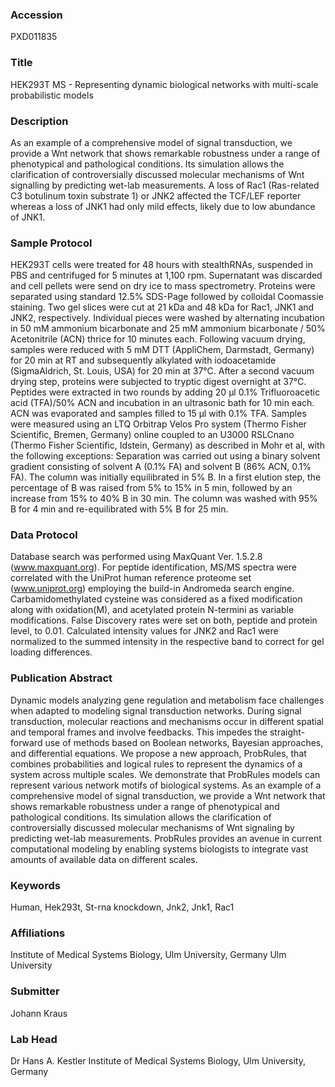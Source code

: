 ### Accession
PXD011835

### Title
HEK293T MS -  Representing dynamic biological networks with multi-scale probabilistic models

### Description
As an example of a comprehensive model of signal transduction, we provide a Wnt network that shows remarkable robustness under a range of phenotypical and pathological conditions. Its simulation allows the clarification of controversially discussed molecular mechanisms of Wnt signalling by predicting wet-lab measurements. A loss of Rac1 (Ras-related C3 botulinum toxin substrate 1) or JNK2 affected the TCF/LEF reporter whereas a loss of JNK1 had only mild effects, likely due to low abundance of JNK1.

### Sample Protocol
HEK293T cells were treated for 48 hours with stealthRNAs, suspended in PBS and centrifuged for 5 minutes at 1,100 rpm. Supernatant was discarded and cell pellets were send on dry ice to mass spectrometry. Proteins were separated using standard 12.5% SDS-Page followed by colloidal Coomassie staining. Two gel slices were cut at 21 kDa and 48 kDa for Rac1, JNK1 and JNK2, respectively. Individual pieces were washed by alternating incubation in 50 mM ammonium bicarbonate and 25 mM ammonium bicarbonate / 50% Acetonitrile (ACN) thrice for 10 minutes each. Following vacuum drying, samples were reduced with 5 mM DTT (AppliChem, Darmstadt, Germany) for 20 min at RT and subsequently alkylated with iodoacetamide (SigmaAldrich, St. Louis, USA) for 20 min at 37°C. After a second vacuum drying step, proteins were subjected to tryptic digest overnight at 37°C. Peptides were extracted in two rounds by adding 20 µl 0.1% Trifluoroacetic acid (TFA)/50% ACN and incubation in an ultrasonic bath for 10 min each. ACN was evaporated and samples filled to 15 µl with 0.1% TFA. Samples were measured using an LTQ Orbitrap Velos Pro system (Thermo Fisher Scientific, Bremen, Germany) online coupled to an U3000 RSLCnano (Thermo Fisher Scientific, Idstein, Germany) as described in Mohr et al, with the following exceptions: Separation was carried out using a binary solvent gradient consisting of solvent A (0.1% FA) and solvent B (86% ACN, 0.1% FA). The column was initially equilibrated in 5% B. In a first elution step, the percentage of B was raised from 5% to 15% in 5 min, followed by an increase from 15% to 40% B in 30 min. The column was washed with 95% B for 4 min and re-equilibrated with 5% B for 25 min.

### Data Protocol
Database search was performed using MaxQuant Ver. 1.5.2.8 (www.maxquant.org). For peptide identification, MS/MS spectra were correlated with the UniProt human reference proteome set (www.uniprot.org) employing the build-in Andromeda search engine. Carbamidomethylated cysteine was considered as a fixed modification along with oxidation(M), and acetylated protein N-termini as variable modifications. False Discovery rates were set on both, peptide and protein level, to 0.01. Calculated intensity values for JNK2 and Rac1 were normalized to the summed intensity in the respective band to correct for gel loading differences.

### Publication Abstract
Dynamic models analyzing gene regulation and metabolism face challenges when adapted to modeling signal transduction networks. During signal transduction, molecular reactions and mechanisms occur in different spatial and temporal frames and involve feedbacks. This impedes the straight-forward use of methods based on Boolean networks, Bayesian approaches, and differential equations. We propose a new approach, ProbRules, that combines probabilities and logical rules to represent the dynamics of a system across multiple scales. We demonstrate that ProbRules models can represent various network motifs of biological systems. As an example of a comprehensive model of signal transduction, we provide a Wnt network that shows remarkable robustness under a range of phenotypical and pathological conditions. Its simulation allows the clarification of controversially discussed molecular mechanisms of Wnt signaling by predicting wet-lab measurements. ProbRules provides an avenue in current computational modeling by enabling systems biologists to integrate vast amounts of available data on different scales.

### Keywords
Human, Hek293t, St-rna knockdown, Jnk2, Jnk1, Rac1

### Affiliations
Institute of Medical Systems Biology, Ulm University, Germany
Ulm University

### Submitter
Johann Kraus

### Lab Head
Dr Hans A. Kestler
Institute of Medical Systems Biology, Ulm University, Germany



